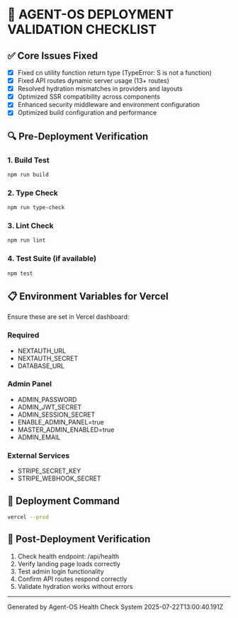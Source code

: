 # 🚀 AGENT-OS DEPLOYMENT VALIDATION CHECKLIST

## ✅ Core Issues Fixed
- [x] Fixed cn utility function return type (TypeError: S is not a function)
- [x] Fixed API routes dynamic server usage (13+ routes)
- [x] Resolved hydration mismatches in providers and layouts
- [x] Optimized SSR compatibility across components
- [x] Enhanced security middleware and environment configuration
- [x] Optimized build configuration and performance

## 🔍 Pre-Deployment Verification

### 1. Build Test
```bash
npm run build
```

### 2. Type Check
```bash
npm run type-check
```

### 3. Lint Check
```bash
npm run lint
```

### 4. Test Suite (if available)
```bash
npm test
```

## 📋 Environment Variables for Vercel

Ensure these are set in Vercel dashboard:

### Required
- NEXTAUTH_URL
- NEXTAUTH_SECRET
- DATABASE_URL

### Admin Panel
- ADMIN_PASSWORD
- ADMIN_JWT_SECRET
- ADMIN_SESSION_SECRET
- ENABLE_ADMIN_PANEL=true
- MASTER_ADMIN_ENABLED=true
- ADMIN_EMAIL

### External Services
- STRIPE_SECRET_KEY
- STRIPE_WEBHOOK_SECRET

## 🎯 Deployment Command
```bash
vercel --prod
```

## 🔄 Post-Deployment Verification
1. Check health endpoint: /api/health
2. Verify landing page loads correctly
3. Test admin login functionality
4. Confirm API routes respond correctly
5. Validate hydration works without errors

---
Generated by Agent-OS Health Check System
2025-07-22T13:00:40.191Z
